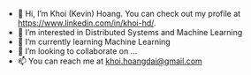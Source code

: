 - 👋 Hi, I’m Khoi (Kevin) Hoang. You can check out my profile at https://www.linkedin.com/in/khoi-hd/.
- 👀 I’m interested in Distributed Systems and Machine Learning
- 🌱 I’m currently learning Machine Learning
- 💞️ I’m looking to collaborate on ...
- 📫 You can reach me at khoi.hoangdai@gmail.com

<!---
khoihd/khoihd is a ✨ special ✨ repository because its `README.md` (this file) appears on your GitHub profile.
You can click the Preview link to take a look at your changes.
--->
